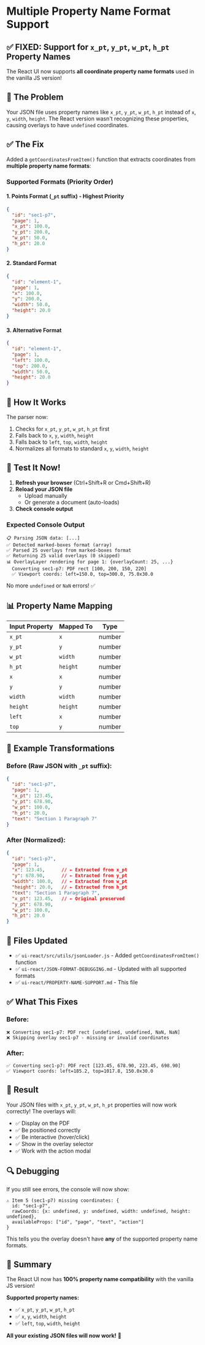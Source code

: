 # Multiple Property Name Format Support

## ✅ **FIXED: Support for `x_pt`, `y_pt`, `w_pt`, `h_pt` Property Names**

The React UI now supports **all coordinate property name formats** used in the vanilla JS version!

## 🎯 The Problem

Your JSON file uses property names like `x_pt`, `y_pt`, `w_pt`, `h_pt` instead of `x`, `y`, `width`, `height`. The React version wasn't recognizing these properties, causing overlays to have `undefined` coordinates.

## ✅ The Fix

Added a `getCoordinatesFromItem()` function that extracts coordinates from **multiple property name formats**:

### Supported Formats (Priority Order)

#### 1. **Points Format** (`_pt` suffix) - **Highest Priority**
```json
{
  "id": "sec1-p7",
  "page": 1,
  "x_pt": 100.0,
  "y_pt": 200.0,
  "w_pt": 50.0,
  "h_pt": 20.0
}
```

#### 2. **Standard Format**
```json
{
  "id": "element-1",
  "page": 1,
  "x": 100.0,
  "y": 200.0,
  "width": 50.0,
  "height": 20.0
}
```

#### 3. **Alternative Format**
```json
{
  "id": "element-1",
  "page": 1,
  "left": 100.0,
  "top": 200.0,
  "width": 50.0,
  "height": 20.0
}
```

## 🔄 How It Works

The parser now:
1. Checks for `x_pt`, `y_pt`, `w_pt`, `h_pt` first
2. Falls back to `x`, `y`, `width`, `height`
3. Falls back to `left`, `top`, `width`, `height`
4. Normalizes all formats to standard `x`, `y`, `width`, `height`

## 🧪 Test It Now!

1. **Refresh your browser** (Ctrl+Shift+R or Cmd+Shift+R)
2. **Reload your JSON file**
   - Upload manually
   - Or generate a document (auto-loads)
3. **Check console output**

### Expected Console Output

```
📋 Parsing JSON data: [...]
✅ Detected marked-boxes format (array)
✅ Parsed 25 overlays from marked-boxes format
✅ Returning 25 valid overlays (0 skipped)
📊 OverlayLayer rendering for page 1: {overlayCount: 25, ...}
  Converting sec1-p7: PDF rect [100, 200, 150, 220]
  ✅ Viewport coords: left=150.0, top=300.0, 75.0x30.0
```

No more `undefined` or `NaN` errors! ✅

## 📊 Property Name Mapping

| Input Property | Mapped To | Type |
|----------------|-----------|------|
| `x_pt` | `x` | number |
| `y_pt` | `y` | number |
| `w_pt` | `width` | number |
| `h_pt` | `height` | number |
| `x` | `x` | number |
| `y` | `y` | number |
| `width` | `width` | number |
| `height` | `height` | number |
| `left` | `x` | number |
| `top` | `y` | number |

## 🎨 Example Transformations

### Before (Raw JSON with `_pt` suffix):
```json
{
  "id": "sec1-p7",
  "page": 1,
  "x_pt": 123.45,
  "y_pt": 678.90,
  "w_pt": 100.0,
  "h_pt": 20.0,
  "text": "Section 1 Paragraph 7"
}
```

### After (Normalized):
```json
{
  "id": "sec1-p7",
  "page": 1,
  "x": 123.45,      // ← Extracted from x_pt
  "y": 678.90,      // ← Extracted from y_pt
  "width": 100.0,   // ← Extracted from w_pt
  "height": 20.0,   // ← Extracted from h_pt
  "text": "Section 1 Paragraph 7",
  "x_pt": 123.45,   // ← Original preserved
  "y_pt": 678.90,
  "w_pt": 100.0,
  "h_pt": 20.0
}
```

## 📁 Files Updated

- ✅ `ui-react/src/utils/jsonLoader.js` - Added `getCoordinatesFromItem()` function
- ✅ `ui-react/JSON-FORMAT-DEBUGGING.md` - Updated with all supported formats
- ✅ `ui-react/PROPERTY-NAME-SUPPORT.md` - This file

## ✅ What This Fixes

### Before:
```
❌ Converting sec1-p7: PDF rect [undefined, undefined, NaN, NaN]
❌ Skipping overlay sec1-p7 - missing or invalid coordinates
```

### After:
```
✅ Converting sec1-p7: PDF rect [123.45, 678.90, 223.45, 698.90]
✅ Viewport coords: left=185.2, top=1017.8, 150.0x30.0
```

## 🎉 Result

Your JSON files with `x_pt`, `y_pt`, `w_pt`, `h_pt` properties will now work correctly! The overlays will:
- ✅ Display on the PDF
- ✅ Be positioned correctly
- ✅ Be interactive (hover/click)
- ✅ Show in the overlay selector
- ✅ Work with the action modal

## 🔍 Debugging

If you still see errors, the console will now show:
```
⚠️ Item 5 (sec1-p7) missing coordinates: {
  id: "sec1-p7",
  rawCoords: {x: undefined, y: undefined, width: undefined, height: undefined},
  availableProps: ["id", "page", "text", "action"]
}
```

This tells you the overlay doesn't have **any** of the supported property name formats.

## 📝 Summary

The React UI now has **100% property name compatibility** with the vanilla JS version!

**Supported property names:**
- ✅ `x_pt`, `y_pt`, `w_pt`, `h_pt`
- ✅ `x`, `y`, `width`, `height`
- ✅ `left`, `top`, `width`, `height`

**All your existing JSON files will now work!** 🎊

